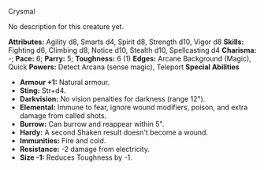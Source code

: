 Crysmal

No description for this creature yet.

**Attributes:** Agility d8, Smarts d4, Spirit d8, Strength d10, Vigor
d8
**Skills:** Fighting d6, Climbing d8, Notice d10, Stealth d10,
Spellcasting d4
**Charisma:** -; **Pace:** 6; **Parry:** 5; **Toughness:** 6 (1)
**Edges:** Arcane Background (Magic), Quick
**Powers:** Detect Arcana (sense magic), Teleport
**Special Abilities**
- **Armour +1:** Natural armour.
- **Sting:** Str+d4.
- **Darkvision:** No vision penalties for darkness (range 12").
- **Elemental:** Immune to fear, ignore wound modifiers, poison, and
extra damage from called shots.
- **Burrow:** Can burrow and reappear within 5".
- **Hardy:** A second Shaken result doesn't become a wound.
- **Immunities:** Fire and cold.
- **Resistance:** -2 damage from electricity.
- **Size -1:** Reduces Toughness by -1.

